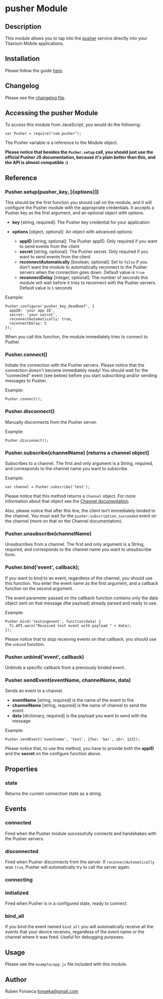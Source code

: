 # pusher Module

## Description

This module allows you to tap into the [pusher](http://pusher.com)
service directly into your Titanium Mobile applications.

## Installation

Please follow the guide [here](http://wiki.appcelerator.org/display/tis/Using+Titanium+Modules).

## Changelog

Please see the [changelog file](changelog.html).

## Accessing the pusher Module

To access this module from JavaScript, you would do the following:

	var Pusher = require("com.pusher");

The Pusher variable is a reference to the Module object.	

**Please notice that besides the `Pusher.setup` call, you should just use the official Pusher JS
documentation, because it's plain better than this, and the API is almost compatible :)**

## Reference

### Pusher.setup(pusher_key, [{options}])

This should be the first function you should call on the module, and it will
configure the Pusher module with the appropriate credentials. It accepts a Pusher
key as the first argument, and an optional object with options.

- **key** [string, required]: The Pusher key credential for your application

- **options** [object, optional]: An object with advanced options:

    - **appID** [string, optional]: The Pusher appID. Only required if you want
      to send events from the client
    - **secret** [string, optional]: The Pusher secret. Only required if you want
      to send events from the client
    - **reconnectAutomatically** [boolean, optional]: Set to `false` if you don't
      want the module to automatically reconnect to the Pusher servers when
      the connection goes down. Default value is `true`
    - **reconnectDelay** [integer, optional]: The number of seconds this module will
      wait before it tries to reconnect with the Pusher servers. Default value is
      `5` seconds

Example:

    Pusher.configure('pusher_key_deadbeef', {
      appID: 'your app ID',
      secret: 'your secret',
      reconnectAutomatically: true,
      reconnectDelay: 5
    });

When you call this function, the module immediately tries to connect to Pusher.

### Pusher.connect()

Initiate the connection with the Pusher servers. Please notice that the 
connection doesn't become immediately ready! You should wait for the
"connected" event (see below) before you start subscribing and/or sending
messages to Pusher.

Example:

    Pusher.connect();

### Pusher.disconnect()

Manually disconnects from the Pusher server.

Example:

    Pusher.disconnect();

### Pusher.subscribe(channelName) \[returns a channel object\]

Subscribes to a channel. The first and only argument is a String, required,
and corresponds to the channel name you want to subscribe.

Example:

    var channel = Pusher.subscribe('test');

Please notice that this method returns a `Channel` object. For more 
information about that object see the [Channel documentation](channel.html).

Also, please notice that after this line, the client isn't immediately binded to
the channel. You must wait for the `pusher:subscription_succeeded` event on the channel
(more on that on the Channel documentation).

### Pusher.unsubscribe(channelName)

Unsubscribes from a channel. The first and only argument is a String, required,
and corresponds to the channel name you want to unsubscribe form.

### Pusher.bind('event', callback);

If you want to bind to an event, regardless of the channel, you should
use this function. You enter the event name as the first argument, and
a callback function on the second argument.

The event parameter passed on the callback function contains only the data
object sent on that message (the payload) already parsed and ready to use.

Example:

    Pusher.bind('testingevent', function(data) {
      Ti.API.warn("Received test event with payload " + data);
    });

Please notice that to stop receiving events on that callback, you should
use the `unbind` function.

### Pusher.unbind('event', callback)

Unbinds a specific callback from a previously binded event.

### Pusher.sendEvent(eventName, channelName, data)

Sends an event to a channel.

- **eventName** [string, required] is the name of the event to fire
- **channelName** [string, required] is the name of channel to send the event
- **data** [dictionary, required] is the payload you want to send with the message

Example:

    Pusher.sendEvent('eventname', 'test', {foo: 'bar', zbr: 123});

Please notice that, to use this method, you have to provide both the **appID**
and the **secret** on the configure function above.

## Properties

### state

Returns the current connection state as a string.

## Events

### connected

Fired when the Pusher module successfully connects and handshakes with the
Pusher servers.

### disconnected

Fired when Pusher disconnects from the server. If `reconnectAutomatically` was
`true`, Pusher will automatically try to call the server again.

### connecting

### initialized

Fired when Pusher is in a configured state, ready to connect.

### bind_all

If you bind the event named `bind_all` you will automatically receive all
the events that your device receives, regardless of the event name or the
channel where it was fired. Useful for debugging purposes.

## Usage

Please see the `example/app.js` file included with this module.

## Author

Ruben Fonseca <fonseka@gmail.com>

